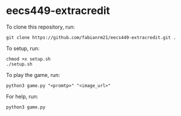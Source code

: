 # eecs449-extracredit
To clone this repository, run: 
```
git clone https://github.com/fabianrm21/eecs449-extracredit.git .
```

To setup, run:
```
chmod +x setup.sh
./setup.sh
```

To play the game, run:
```
python3 game.py "<promtp>" "<image_url>"
```

For help, run:
```
python3 game.py
```